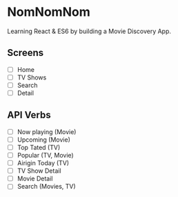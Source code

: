 # NomNomNom

Learning React & ES6 by building a Movie Discovery App.

## Screens

- [ ] Home
- [ ] TV Shows
- [ ] Search
- [ ] Detail

## API Verbs

- [ ] Now playing (Movie)
- [ ] Upcoming (Movie)
- [ ] Top Tated (TV)
- [ ] Popular (TV, Movie)
- [ ] Airigin Today (TV)
- [ ] TV Show Detail
- [ ] Movie Detail
- [ ] Search (Movies, TV)
